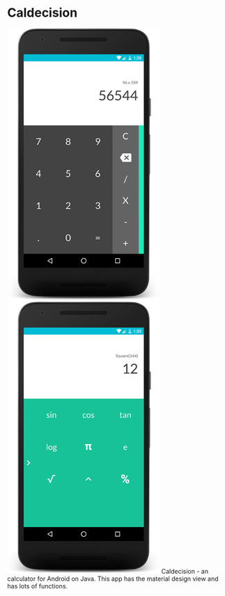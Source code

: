 # Caldecision
<img src="photos/photo-1.png" width="350px" />
<img src="photos/photo-2.png" width="350px" />
Caldecision - an calculator for Android on Java. This app has the material design view and has lots of functions.
